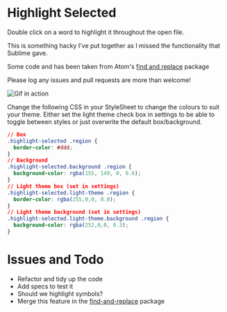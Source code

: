 # Highlight Selected

Double click on a word to highlight it throughout the open file.

This is something hacky I've put together as I missed the functionality that
Sublime gave.

Some code and has been taken from Atom's
  [find and replace](https://github.com/atom/find-and-replace) package

Please log any issues and pull requests are more than welcome!

![Gif in action](http://i.imgur.com/C5FnzzQ.gif)

Change the following CSS in your StyleSheet to change the colours to suit your
theme. Either set the light theme check box in settings to be able to toggle
between styles or just overwrite the default box/background.

```css
// Box
.highlight-selected .region {
  border-color: #ddd;
}
// Background
.highlight-selected.background .region {
  background-color: rgba(155, 149, 0, 0.6);
}
// Light theme box (set in settings)
.highlight-selected.light-theme .region {
  border-color: rgba(255,0,0, 0.8);
}
// Light theme background (set in settings)
.highlight-selected.light-theme.background .region {
  background-color: rgba(252,0,0, 0.3);
}
```


# Issues and Todo

- Refactor and tidy up the code
- Add specs to test it
- Should we highlight symbols?
- Merge this feature in the
[ find-and-replace](https://github.com/atom/find-and-replace) package

